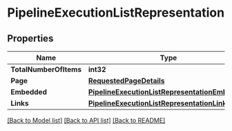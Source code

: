 # PipelineExecutionListRepresentation

## Properties

Name | Type | Description | Notes
------------ | ------------- | ------------- | -------------
**TotalNumberOfItems** | **int32** |  | [optional] 
**Page** | [**RequestedPageDetails**](RequestedPageDetails.md) |  | [optional] 
**Embedded** | [**PipelineExecutionListRepresentationEmbedded**](PipelineExecutionListRepresentation__embedded.md) |  | [optional] 
**Links** | [**PipelineExecutionListRepresentationLinks**](PipelineExecutionListRepresentation__links.md) |  | [optional] 

[[Back to Model list]](../README.md#documentation-for-models) [[Back to API list]](../README.md#documentation-for-api-endpoints) [[Back to README]](../README.md)


